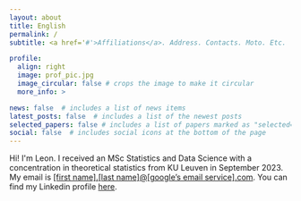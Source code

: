 ```yaml
---
layout: about
title: English
permalink: /
subtitle: <a href='#'>Affiliations</a>. Address. Contacts. Moto. Etc.

profile:
  align: right
  image: prof_pic.jpg
  image_circular: false # crops the image to make it circular
  more_info: >

news: false  # includes a list of news items
latest_posts: false  # includes a list of the newest posts
selected_papers: false # includes a list of papers marked as "selected={true}"
social: false  # includes social icons at the bottom of the page
---
```


Hi! I'm Leon. I received an MSc Statistics and Data Science with a concentration in theoretical statistics from KU Leuven in September 2023. My email is <a href='#'>[first name].[last name]@[google’s email service].com</a>. You can find my Linkedin profile [here](https://www.linkedin.com/in/leonrofagha/). 